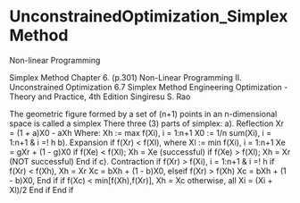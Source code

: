 # UnconstrainedOptimization_SimplexMethod

Non-linear Programming

Simplex Method
Chapter 6. (p.301) Non-Linear Programming II. Unconstrained Optimization
6.7 Simplex Method
Engineering Optimization - Theory and Practice, 4th Edition
Singiresu S. Rao

 The geometric figure formed by a set of (n+1) points in an n-dimensional
   space is called a simplex
 There three (3) parts of simplex:
   a). Reflection
           Xr = (1 + a)X0 - aXh
           Where:
               Xh := max f(Xi),    i = 1:n+1
               X0 := 1/n sum(Xi),  i = 1:n+1 & i =! h
   b). Expansion
           if f(Xr) < f(Xl), where Xl := min f(Xi),    i = 1:n+1
               Xe = gXr + (1 - g)X0
               if f(Xe) < f(Xl);   Xh = Xe (successful)
               if f(Xe) > f(Xl);   Xh = Xr (NOT successful)
           End if
   c). Contraction
           if f(Xr) > f(Xi),  i = 1:n+1 & i =! h
               if f(Xr) < f(Xh),
                   Xh = Xr
                   Xc = bXh + (1 - b)X0,
               elseif f(Xr) > f(Xh)
                   Xc = bXh + (1 - b)X0,
               End if
               if f(Xc) < min[f(Xh),f(Xr)],    Xh = Xc
                   otherwise, all Xi = (Xi + Xl)/2
               End if
           End if
